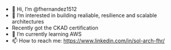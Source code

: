 - 👋 Hi, I’m @fhernandez1512
- 👀 I’m interested in building realiable, resilience and scalable architectures
- Recently got the CKAD certification
- 🌱 I’m currently learning AWS
- 📫 How to reach me: https://www.linkedin.com/in/sol-arch-fhr/
